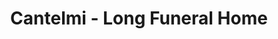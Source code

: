 ---
title: "Cantelmi - Long Funeral Home"
url: /bethlehem/cantelmi-long-funeral-home/
shop: Bestattungen
---